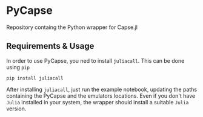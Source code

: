 # PyCapse
Repository containg the Python wrapper for Capse.jl

## Requirements & Usage
In order to use PyCapse, you ned to install `juliacall`. This can be done using `pip`
```
pip install juliacall
```
After installing `juliacall`, just run the example notebook, updating the paths containing the PyCapse and the emulators locations. Even if you don't have `Julia` installed in your system, the wrapper should install a suitable `Julia` version.
